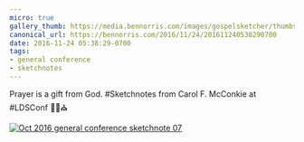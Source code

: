 ```yaml
---
micro: true
gallery_thumb: https://media.bennorris.com/images/gospelsketcher/thumbs/oct-16-1-mcconkie.jpg
canonical_url: https://bennorris.com/2016/11/24/201611240538290700
date: 2016-11-24 05:38:29-0700
tags:
- general conference
- sketchnotes
---
```


Prayer is a gift from God. #Sketchnotes from Carol F. McConkie at #LDSConf ✍🏼⛪️

[![Oct 2016 general conference sketchnote 07](https://media.bennorris.com/images/gospelsketcher/general-conference/oct-2016/oct-16-1-mcconkie.jpg)](https://media.bennorris.com/images/gospelsketcher/general-conference/oct-2016/oct-16-1-mcconkie.jpg)